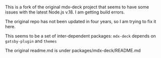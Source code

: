 This is a fork of the original mdx-deck project that seems to have some issues with the latest Node.js v.18. I am getting build errors.

The original repo has not been updated in four years, so I am trying to fix it here.

This seems to be a set of inter-dependent packages:
`mdx-deck` depends on `gatsby-plugin` and `themes`

The original readme.md is under packages/mdx-deck/README.md
